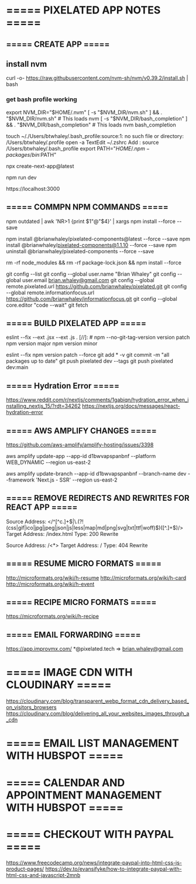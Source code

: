 # ===== PIXELATED APP NOTES =====

## ===== CREATE APP =====

## install nvm

curl -o- https://raw.githubusercontent.com/nvm-sh/nvm/v0.39.2/install.sh | bash

### get bash profile working 

export NVM_DIR="$HOME/.nvm"                
[ -s "$NVM_DIR/nvm.sh" ] && \. "$NVM_DIR/nvm.sh"  # This loads nvm
[ -s "$NVM_DIR/bash_completion" ] && \. "$NVM_DIR/bash_completion"  # This loads nvm bash_completion

touch ~/./Users/btwhaley/.bash_profile:source:1: no such file or directory: /Users/btwhaley/.profile
open -a TextEdit ~/.zshrc
Add : 
source /Users/btwhaley/.bash_profile
export PATH="$HOME/.npm-packages/bin:$PATH"

npx create-next-app@latest

npm run dev

https://localhost:3000

## ===== COMMPN NPM COMMANDS =====

npm outdated | awk 'NR>1 {print $1"@"$4}' | xargs npm install --force --save

npm install @brianwhaley/pixelated-components@latest --force --save
npm install @brianwhaley/pixelated-components@1.1.10 --force --save
npm uninstall @brianwhaley/pixelated-components --force --save

rm -rf node_modules && rm -rf package-lock.json && npm install --force

git config --list
git config --global user.name "Brian Whaley"
git config --global user.email brian.whaley@gmail.com
git config --global remote.pixelated.url https://github.com/brianwhaley/pixelated.git
git config --global remote.informationfocus.url https://github.com/brianwhaley/informationfocus.git
git config --global core.editor "code --wait"
git fetch

## ===== BUILD PIXELATED APP =====

eslint --fix --ext .jsx --ext .js .
[//]: # npm --no-git-tag-version version patch
npm version major
npm version minor

eslint --fix
npm version patch --force
git add * -v
git commit -m "all packages up to date"
git push pixelated dev --tags
git push pixelated dev:main

## ===== Hydration Error =====
https://www.reddit.com/r/nextjs/comments/1gabiqn/hydration_error_when_installing_nextjs_15/?rdt=34262
https://nextjs.org/docs/messages/react-hydration-error


## ===== AWS AMPLIFY CHANGES =====

https://github.com/aws-amplify/amplify-hosting/issues/3398

aws amplify update-app --app-id d1bwvapspanbnf --platform WEB_DYNAMIC --region us-east-2

aws amplify update-branch --app-id d1bwvapspanbnf --branch-name dev --framework 'Next.js - SSR' --region us-east-2

## ===== REMOVE REDIRECTS AND REWRITES FOR REACT APP =====
Source Address: </^[^c.]+$|\.(?!(css|gif|ico|jpg|jpeg|json|js|less|map|md|png|svg|txt|ttf|woff)$)([^.]+$)/>
Target Address: /index.html
Type: 200 Rewrite

Source Address: /<*>
Target Address: /
Type: 404 Rewrite

## ===== RESUME MICRO FORMATS =====
http://microformats.org/wiki/h-resume
http://microformats.org/wiki/h-card
http://microformats.org/wiki/h-event


## ===== RECIPE MICRO FORMATS =====
https://microformats.org/wiki/h-recipe



## ===== EMAIL FORWARDING =====
https://app.improvmx.com/
*@pixelated.tech => brian.whaley@gmail.com


# ===== IMAGE CDN WITH CLOUDINARY =====
https://cloudinary.com/blog/transparent_webp_format_cdn_delivery_based_on_visitors_browsers
https://cloudinary.com/blog/delivering_all_your_websites_images_through_a_cdn

# ===== EMAIL LIST MANAGEMENT WITH HUBSPOT =====

# ===== CALENDAR AND APPOINTMENT MANAGEMENT WITH HUBSPOT =====

# ===== CHECKOUT WITH PAYPAL ===== 
https://www.freecodecamp.org/news/integrate-paypal-into-html-css-js-product-pages/
https://dev.to/evansifyke/how-to-integrate-paypal-with-html-css-and-javascript-2mnb